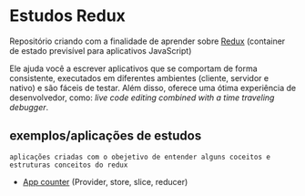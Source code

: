 # Estudos Redux
Repositório criando com a finalidade de aprender sobre [Redux](https://redux.js.org/introduction/getting-started) (container de estado previsível para aplicativos JavaScript)

Ele ajuda você a escrever aplicativos que se comportam de forma consistente, executados em diferentes ambientes (cliente, servidor e nativo) e são fáceis de testar. Além disso, oferece uma ótima experiência de desenvolvedor, como: *live code editing combined with a time traveling debugger*.

## exemplos/aplicações de estudos
`aplicações criadas com o obejetivo de entender alguns coceitos e estruturas conceitos do redux`
- [App counter](https://github.com/Odisseu93/estudos-redux/tree/counter) (Provider, store, slice, reducer)
